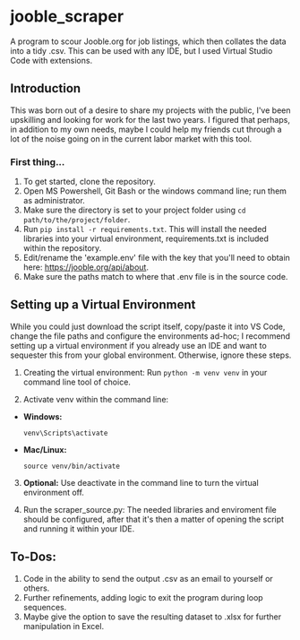 # jooble_scraper
A program to scour Jooble.org for job listings, which then collates the data into a tidy .csv. This can be used with any IDE, but I used Virtual Studio Code with extensions. 

## Introduction
This was born out of a desire to share my projects with the public, I've been upskilling and looking for work for the last two years. I figured that perhaps, in addition to my own needs, maybe I could help my friends cut through a lot of the noise going on in the current labor market with this tool. 

### First thing...
1. To get started, clone the repository.
2. Open MS Powershell, Git Bash or the windows command line; run them as administrator. 
3. Make sure the directory is set to your project folder using ```cd path/to/the/project/folder```.
4. Run ```pip install -r requirements.txt```. This will install the needed libraries into your virtual environment, requirements.txt is included within the repository.
5. Edit/rename the 'example.env' file with the key that you'll need to obtain here: https://jooble.org/api/about.
6. Make sure the paths match to where that .env file is in the source code. 


## Setting up a Virtual Environment

While you could just download the script itself, copy/paste it into VS Code, change the file paths and configure the environments ad-hoc; I recommend setting up a virtual environment if you already use an IDE and want to sequester this from your global environment. Otherwise, ignore these steps. 

1. Creating the virtual environment:
Run ```python -m venv venv``` in your command line tool of choice.

2. Activate venv within the command line:
- **Windows:**
  ```
  venv\Scripts\activate
  ```
- **Mac/Linux:**
  ```
  source venv/bin/activate
  ```

3. **Optional:**
Use deactivate in the command line to turn the virtual environment off.

4. Run the scraper_source.py:
The needed libraries and enviroment file should be configured, after that it's then a matter of opening the script and running it within your IDE.

## To-Dos:
1. Code in the ability to send the output .csv as an email to yourself or others.
2. Further refinements, adding logic to exit the program during loop sequences.
3. Maybe give the option to save the resulting dataset to .xlsx for further manipulation in Excel. 
   

